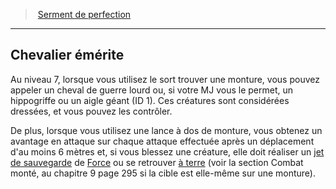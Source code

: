 ﻿---
!Generic
Id: paladin_perfection_hd.md#chevalier-émérite
ParentLink: paladin_perfection_hd.md#serment-de-perfection
Name: Chevalier émérite
ParentName: Serment de perfection
NameLevel: 2
---
> [Serment de perfection](hd_paladin_perfection.md)

---

## Chevalier émérite

Au niveau 7, lorsque vous utilisez le sort trouver une monture, vous pouvez appeler un cheval de guerre lourd ou, si votre MJ vous le permet, un hippogriffe ou un aigle géant (ID 1). Ces créatures sont considérées dressées, et vous pouvez les contrôler.

De plus, lorsque vous utilisez une lance à dos de monture, vous obtenez un avantage en attaque sur chaque attaque effectuée après un déplacement d'au moins 6 mètres et, si vous blessez une créature, elle doit réaliser un [jet de sauvegarde](hd_abilities_jets_de_sauvegarde.md) de [Force](hd_abilities_strength.md) ou se retrouver [à terre](hd_conditions_a_terre.md) (voir la section Combat monté, au chapitre 9 page 295 si la cible est elle-même sur une monture).

